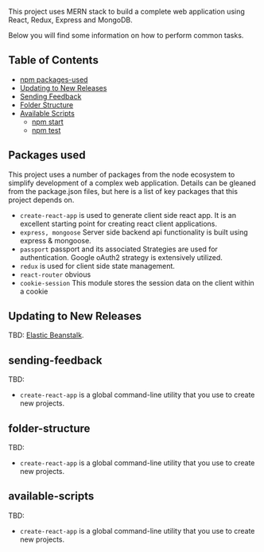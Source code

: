 This project uses MERN stack to build a complete web application using React, Redux, Express and MongoDB.

Below you will find some information on how to perform common tasks.<br>

## Table of Contents

- [npm packages-used](#packages-used)
- [Updating to New Releases](#updating-to-new-releases)
- [Sending Feedback](#sending-feedback)
- [Folder Structure](#folder-structure)
- [Available Scripts](#available-scripts)
  - [npm start](#npm-start)
  - [npm test](#npm-test)

## Packages used
This project uses a number of packages from the node ecosystem to simplify development of a complex web application. Details can be gleaned from the package.json files, but here is a list of key packages that this project depends on.
* `create-react-app` is used to generate client side react app. It is an excellent starting point for creating react client applications.
* `express, mongoose` Server side backend api functionality is built using express & mongoose.
* `passport` passport and its associated Strategies are used for authentication. Google oAuth2 strategy is extensively utilized.
* `redux` is used for client side state management.
* `react-router` obvious
* `cookie-session` This module stores the session data on the client within a cookie


## Updating to New Releases
TBD:
 [Elastic Beanstalk](http://docs.aws.amazon.com/elasticbeanstalk/latest/dg/create_deploy_nodejs_express.html).

## sending-feedback
TBD:
* `create-react-app` is a global command-line utility that you use to create new projects.

## folder-structure
TBD:
* `create-react-app` is a global command-line utility that you use to create new projects.

## available-scripts
TBD:
* `create-react-app` is a global command-line utility that you use to create new projects.

